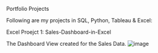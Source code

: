 Portfolio Projects

Following are my projects in SQL, Python, Tableau & Excel:

Excel Proejct 1: Sales-Dashboard-in-Excel

The Dashboard View created for the Sales Data. 
![image](https://user-images.githubusercontent.com/127567778/224834991-342ecbf6-4619-45d0-a0c6-e95b1187c83d.png)
